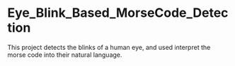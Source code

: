 # Eye_Blink_Based_MorseCode_Detection
This project detects the blinks of a human eye, and used interpret the morse code into their natural language.

